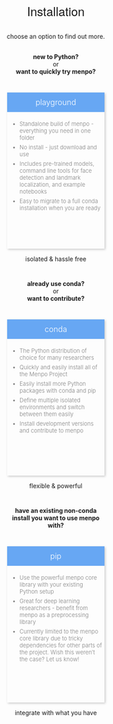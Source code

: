 <style>
.menpostrong {
  font-size: 200%; 
  font-family: 'HelveticaNeue-Light', 'Helvetica Neue Light', 'Helvetica Neue', Helvetica, Arial, 'Lucida Grande', sans-serif; 
  font-weight: 500;
}
.menpochoose {
  margin-top: 30px;
}
.header_container {
  display: flex; 
  flex-direction: column; 
  justify-content: center; 
  flex-wrap: wrap; 
}
.header_columns {
  display: flex; 
  flex-direction: row; 
  flex-wrap: wrap;
  justify-content: center;
}
.column {
  max-width: 256px;
}
.install_card {
  color: grey; 
  border: none; 
  margin: 5px 15px;
  box-shadow: 2px 2px 5px #C7C7C7;
  flex: 1;
  height: 360px;
  transition: all .2s ease-in-out;
}
.install_card:hover { 
  transform: scale(1.05); 
}
.install_header {
  background: rgb(103, 167, 243); 
  color: white; 
  border: none; 
  padding: 12px; 
  font-weight: 300;
  font-size: large;
}
.install_card li {
  font-size: small;
  text-align: start;
  padding-bottom: 6px;
}
.install_body {
  padding: 5px;
  font-weight: 300;
}
.question {
  height: 86px;
  padding: 0 20px;
  margin-top: 30px;
}
.takeaway {
  margin-top: 15px;
  margin-bottom: 10px;
}
</style>
<center>
  <div class="header_container">
    <strong style="font-size: 200%; font-family: 'HelveticaNeue-Light', 'Helvetica Neue Light', 'Helvetica Neue', Helvetica, Arial, 'Lucida Grande', sans-serif; font-weight: 500;">Installation</strong>
    <div class="menpochoose">choose an option to find out more.</div>
    <div class="header_columns">
      <div class="column">
        <div class="question">
          <b>new to Python?</b>
            <br>or<br>
          <b>want to quickly try menpo?</b>
        </div>
          <div class="install_card">
            <div class="install_header">playground</div>
            <div class="install_body">
              <ul>
                <li>Standalone build of menpo - everything you need in one folder</li>
                <li>No install - just download and use</li>
                <li>Includes pre-trained models, command line tools for face detection and landmark localization, and example notebooks</li>
                <li>Easy to migrate to a full conda installation when you are ready</li>
              </ul>
            </div>
          </div>
        <div class="takeaway">isolated & hassle free</div>
      </div>
      <div class="column">
        <div class="question">
          <b>already use conda?</b>
            <br>or<br>
          <b>want to contribute?</b>
        </div>
        <div class="install_card">
          <div class="install_header">conda</div>
          <div class="install_body">
            <ul>
              <li>The Python distribution of choice for many researchers</li>
              <li>Quickly and easily install all of the Menpo Project</li>
              <li>Easily install more Python packages with conda and pip</li>
              <li>Define multiple isolated environments and switch between them easily</li>
              <li>Install development versions and contribute to menpo</li>
            </ul>
          </div>
        </div>
        <div class="takeaway">flexible & powerful</div>
      </div>
      <div class="column">
        <div class="question">
        <b>have an existing non-conda install you want to use menpo with?</b>
        </div>
        <div class="install_card">
          <div class="install_header">pip</div>
          <div class="install_body">
            <ul>
              <li>Use the powerful menpo core library with your existing Python setup</li>
              <li>Great for deep learning researchers - benefit from menpo as a preprocessing library</li>
              <li>Currently limited to the menpo core library due to tricky dependencies for other parts of the project. Wish this weren’t the case? Let us know!</li>
            </ul>
          </div>
        </div>
        <div class="takeaway">integrate with what you have</div>
      </div>
    </div>
  </div>
</center>
<br>
